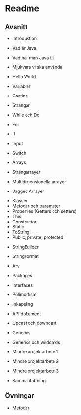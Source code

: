 # Readme

## Avsnitt
- Introduktion
- Vad är Java
- Vad har man Java till
- Mjukvara vi ska använda

- Hello World
- Variabler
- Casting
- Strängar
- While och Do
- For
- If
- Input
- Switch

- Arrays
- Strängarrayer
- Multidimensionella arrayer
- Jagged Arrayer

* Klasser
* Metoder och parameter
* Properties (Getters och setters)
* This
* Constructor
* Static
* ToString
* Public, private, protected

- StringBuilder
- StringFormat

- Arv
- Packages
- Interfaces

- Polimorfism
- Inkapsling
- API dokument
- Upcast och downcast
 
- Generics
- Generics och wildcards

- Mindre projektarbete 1
- Mindre projektarbete 2
- Mindre projektarbete 3

- Sammanfattning

## Övningar
* [Metoder](Metoder/Övningar.md)

